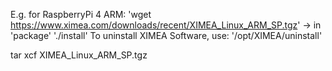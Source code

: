 E.g. for RaspberryPi 4 ARM: 'wget https://www.ximea.com/downloads/recent/XIMEA_Linux_ARM_SP.tgz' -> in 'package' './install'
To uninstall XIMEA Software, use: '/opt/XIMEA/uninstall'

tar xcf XIMEA_Linux_ARM_SP.tgz